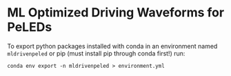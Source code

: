 # ML Optimized Driving Waveforms for PeLEDs

To export python packages installed with conda in an environment named `mldrivenpeled` or pip (must install pip through conda first!) run:
```
conda env export -n mldrivenpeled > environment.yml
```